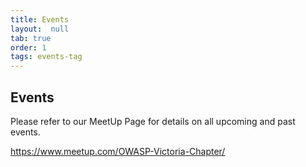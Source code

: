 ```yaml
---
title: Events
layout:  null
tab: true
order: 1
tags: events-tag
---
```


## Events

Please refer to our MeetUp Page for details on all upcoming and past events.

https://www.meetup.com/OWASP-Victoria-Chapter/

